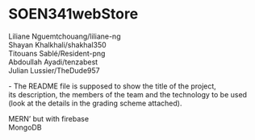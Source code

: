 # SOEN341webStore
Liliane Nguemtchouang/liliane-ng </br>
Shayan Khalkhali/shakhal350 </br>
Titouans Sablé/Resident-png </br>
Abdoullah Ayadi/tenzabest </br>
Julian Lussier/TheDude957 </br>

\-	The README file is supposed to show the title of the project,  </br>
its description, the members of the team and the technology to be used </br>
(look at the details in the grading scheme attached).
 </br>
 
MERN’ but with firebase </br>
MongoDB </br>
